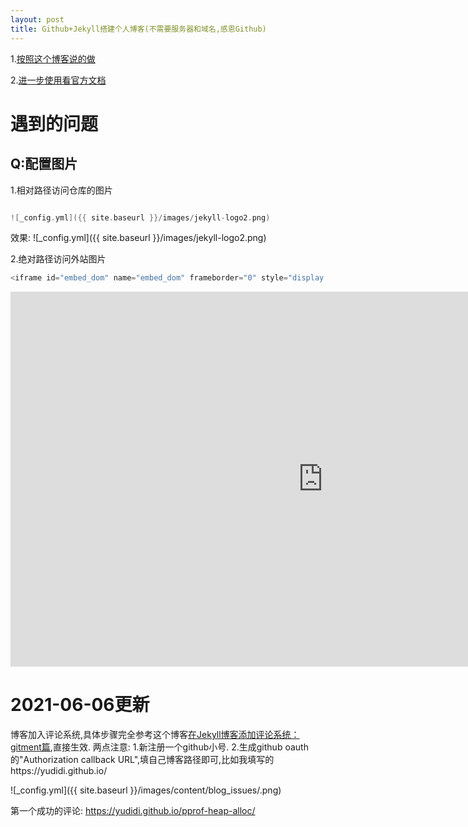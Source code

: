 ```yaml
---
layout: post
title: Github+Jekyll搭建个人博客(不需要服务器和域名,感恩Github)
---
```


1.[按照这个博客说的做](https://www.jianshu.com/p/95646037acdc/)

2.[进一步使用看官方文档](https://jekyllrb.com/docs/posts/)

# 遇到的问题

## Q:配置图片
1.相对路径访问仓库的图片

```c

![_config.yml]({{ site.baseurl }}/images/jekyll-logo2.png)

```
效果:
![_config.yml]({{ site.baseurl }}/images/jekyll-logo2.png)

2.绝对路径访问外站图片

```c
<iframe id="embed_dom" name="embed_dom" frameborder="0" style="display:block;width:1000px; height:600px;" src="https://www.processon.com/embed/606685cbe0b34d28298f2b03"></iframe>
```

<iframe id="embed_dom" name="embed_dom" frameborder="0" style="display:block;width:1000px; height:600px;" src="https://www.processon.com/embed/606685cbe0b34d28298f2b03"></iframe>

# 2021-06-06更新
博客加入评论系统,具体步骤完全参考这个博客[在Jekyll博客添加评论系统：gitment篇](https://jacobpan3g.github.io/cn/2017/07/17/gitment-in-jekyll/#2-%E5%9C%A8jekyll%E5%8D%9A%E5%AE%A2%E8%B0%83%E7%94%A8gitment),直接生效.
两点注意:
1.新注册一个github小号.
2.生成github oauth的"Authorization callback URL",填自己博客路径即可,比如我填写的https://yudidi.github.io/

![_config.yml]({{ site.baseurl }}/images/content/blog_issues/.png)

第一个成功的评论:
https://yudidi.github.io/pprof-heap-alloc/